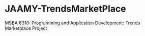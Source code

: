 # JAAMY-TrendsMarketPlace
MSBA 6310: Programming and Application Development: Trends Marketplace Project
